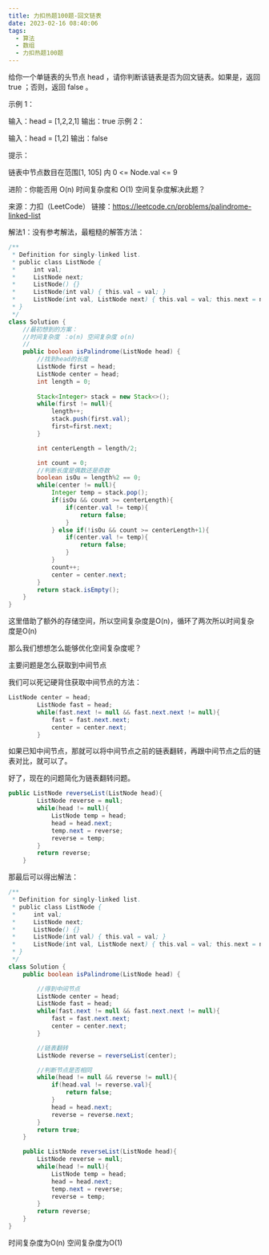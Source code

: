 ```yaml
---
title: 力扣热题100题-回文链表
date: 2023-02-16 08:40:06
tags:
  - 算法
  - 数组
  - 力扣热题100题
---
```


给你一个单链表的头节点 head ，请你判断该链表是否为回文链表。如果是，返回 true ；否则，返回 false 。

 

示例 1：


输入：head = [1,2,2,1]
输出：true
示例 2：


输入：head = [1,2]
输出：false


提示：

链表中节点数目在范围[1, 105] 内
0 <= Node.val <= 9


进阶：你能否用 O(n) 时间复杂度和 O(1) 空间复杂度解决此题？

来源：力扣（LeetCode）
链接：https://leetcode.cn/problems/palindrome-linked-list



解法1：没有参考解法，最粗糙的解答方法：

```java
/**
 * Definition for singly-linked list.
 * public class ListNode {
 *     int val;
 *     ListNode next;
 *     ListNode() {}
 *     ListNode(int val) { this.val = val; }
 *     ListNode(int val, ListNode next) { this.val = val; this.next = next; }
 * }
 */
class Solution {
    //最初想到的方案：
    //时间复杂度 ：o(n) 空间复杂度 o(n)
    //
    public boolean isPalindrome(ListNode head) {
        //找到head的长度
        ListNode first = head;
        ListNode center = head;
        int length = 0;
        
        Stack<Integer> stack = new Stack<>();
        while(first != null){
            length++;
            stack.push(first.val);
            first=first.next;
        }

        int centerLength = length/2;

        int count = 0;
        //判断长度是偶数还是奇数
        boolean isOu = length%2 == 0;
        while(center != null){
            Integer temp = stack.pop();
            if(isOu && count >= centerLength){
                if(center.val != temp){
                    return false;
                }
            } else if(!isOu && count >= centerLength+1){
                if(center.val != temp){
                    return false;
                }
            }
            count++;
            center = center.next;
        }
        return stack.isEmpty();
    }
}
```

这里借助了额外的存储空间，所以空间复杂度是O(n)，循环了两次所以时间复杂度是O(n) 

那么我们想想怎么能够优化空间复杂度呢？

主要问题是怎么获取到中间节点

我们可以死记硬背住获取中间节点的方法：

```java
ListNode center = head;
        ListNode fast = head;
        while(fast.next != null && fast.next.next != null){
            fast = fast.next.next;
            center = center.next;
        }
```

如果已知中间节点，那就可以将中间节点之前的链表翻转，再跟中间节点之后的链表对比，就可以了。

好了，现在的问题简化为链表翻转问题。

```java
public ListNode reverseList(ListNode head){
        ListNode reverse = null;
        while(head != null){
            ListNode temp = head;
            head = head.next;
            temp.next = reverse;
            reverse = temp;
        }
        return reverse;
    }
```

那最后可以得出解法：

 

```java
/**
 * Definition for singly-linked list.
 * public class ListNode {
 *     int val;
 *     ListNode next;
 *     ListNode() {}
 *     ListNode(int val) { this.val = val; }
 *     ListNode(int val, ListNode next) { this.val = val; this.next = next; }
 * }
 */
class Solution {
    public boolean isPalindrome(ListNode head) {

        //得到中间节点
        ListNode center = head;
        ListNode fast = head;
        while(fast.next != null && fast.next.next != null){
            fast = fast.next.next;
            center = center.next;
        }

        //链表翻转
        ListNode reverse = reverseList(center);

        //判断节点是否相同
        while(head != null && reverse != null){
            if(head.val != reverse.val){
                return false;
            }
            head = head.next;
            reverse = reverse.next;
        }
        return true;
    }

    public ListNode reverseList(ListNode head){
        ListNode reverse = null;
        while(head != null){
            ListNode temp = head;
            head = head.next;
            temp.next = reverse;
            reverse = temp;
        }
        return reverse;
    }
}
```

时间复杂度为O(n) 空间复杂度为O(1)
